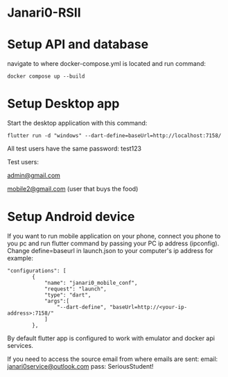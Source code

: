 # Janari0-RSII

# Setup API and database
navigate to where docker-compose.yml is located and run command:
```
docker compose up --build
```

# Setup Desktop app
Start the desktop application with this command:
```
flutter run -d "windows" --dart-define=baseUrl=http://localhost:7158/
```

All test users have the same password: test123

Test users:

admin@gmail.com

mobile2@gmail.com (user that buys the food)


# Setup Android device 

If you want to run mobile application on your phone, connect you phone to you pc and run flutter command by passing your PC ip address (ipconfig). 
Change define=baseurl in launch.json to your computer's ip address
for example:
```
"configurations": [
        {
            "name": "janari0_mobile_conf",
            "request": "launch",
            "type": "dart",
            "args":[
                "--dart-define", "baseUrl=http://<your-ip-address>:7158/"
            ]
        },
```
By default flutter app is configured to work with emulator and docker api services.

If you need to access the source email from where emails are sent:
email: janari0service@outlook.com
pass: SeriousStudent!
